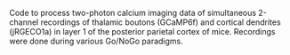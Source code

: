 Code to process two-photon calcium imaging data of simultaneous 2-channel recordings of thalamic boutons (GCaMP6f) and cortical dendrites (jRGECO1a) in layer 1 of the posterior parietal cortex of mice. Recordings were done during various Go/NoGo paradigms.
